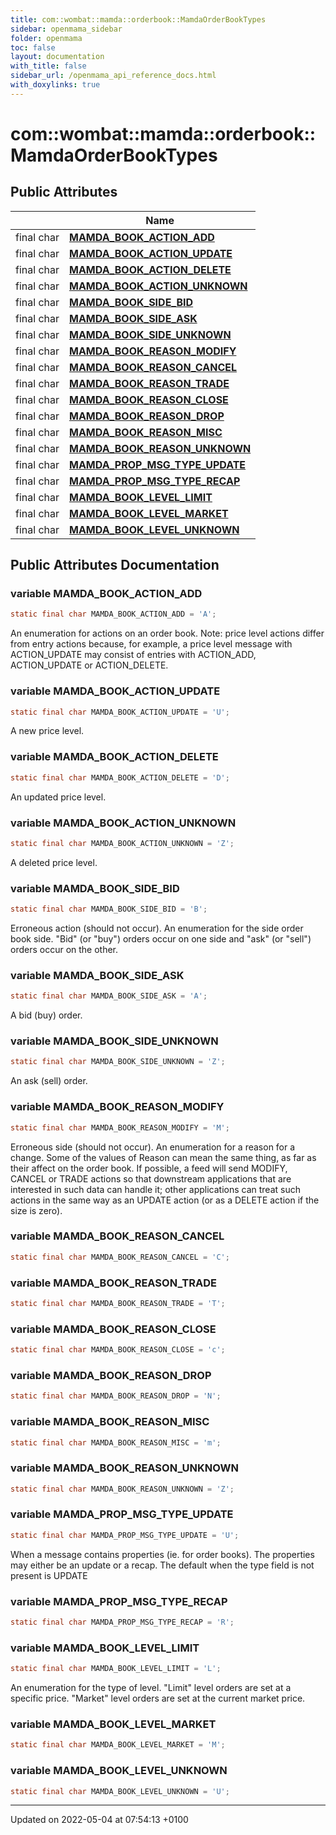 ```yaml
---
title: com::wombat::mamda::orderbook::MamdaOrderBookTypes
sidebar: openmama_sidebar
folder: openmama
toc: false
layout: documentation
with_title: false
sidebar_url: /openmama_api_reference_docs.html
with_doxylinks: true
---
```


# com::wombat::mamda::orderbook::MamdaOrderBookTypes





## Public Attributes

|                | Name           |
| -------------- | -------------- |
| final char | **[MAMDA_BOOK_ACTION_ADD](classcom_1_1wombat_1_1mamda_1_1orderbook_1_1MamdaOrderBookTypes.html#variable-mamda-book-action-add)**  |
| final char | **[MAMDA_BOOK_ACTION_UPDATE](classcom_1_1wombat_1_1mamda_1_1orderbook_1_1MamdaOrderBookTypes.html#variable-mamda-book-action-update)**  |
| final char | **[MAMDA_BOOK_ACTION_DELETE](classcom_1_1wombat_1_1mamda_1_1orderbook_1_1MamdaOrderBookTypes.html#variable-mamda-book-action-delete)**  |
| final char | **[MAMDA_BOOK_ACTION_UNKNOWN](classcom_1_1wombat_1_1mamda_1_1orderbook_1_1MamdaOrderBookTypes.html#variable-mamda-book-action-unknown)**  |
| final char | **[MAMDA_BOOK_SIDE_BID](classcom_1_1wombat_1_1mamda_1_1orderbook_1_1MamdaOrderBookTypes.html#variable-mamda-book-side-bid)**  |
| final char | **[MAMDA_BOOK_SIDE_ASK](classcom_1_1wombat_1_1mamda_1_1orderbook_1_1MamdaOrderBookTypes.html#variable-mamda-book-side-ask)**  |
| final char | **[MAMDA_BOOK_SIDE_UNKNOWN](classcom_1_1wombat_1_1mamda_1_1orderbook_1_1MamdaOrderBookTypes.html#variable-mamda-book-side-unknown)**  |
| final char | **[MAMDA_BOOK_REASON_MODIFY](classcom_1_1wombat_1_1mamda_1_1orderbook_1_1MamdaOrderBookTypes.html#variable-mamda-book-reason-modify)**  |
| final char | **[MAMDA_BOOK_REASON_CANCEL](classcom_1_1wombat_1_1mamda_1_1orderbook_1_1MamdaOrderBookTypes.html#variable-mamda-book-reason-cancel)**  |
| final char | **[MAMDA_BOOK_REASON_TRADE](classcom_1_1wombat_1_1mamda_1_1orderbook_1_1MamdaOrderBookTypes.html#variable-mamda-book-reason-trade)**  |
| final char | **[MAMDA_BOOK_REASON_CLOSE](classcom_1_1wombat_1_1mamda_1_1orderbook_1_1MamdaOrderBookTypes.html#variable-mamda-book-reason-close)**  |
| final char | **[MAMDA_BOOK_REASON_DROP](classcom_1_1wombat_1_1mamda_1_1orderbook_1_1MamdaOrderBookTypes.html#variable-mamda-book-reason-drop)**  |
| final char | **[MAMDA_BOOK_REASON_MISC](classcom_1_1wombat_1_1mamda_1_1orderbook_1_1MamdaOrderBookTypes.html#variable-mamda-book-reason-misc)**  |
| final char | **[MAMDA_BOOK_REASON_UNKNOWN](classcom_1_1wombat_1_1mamda_1_1orderbook_1_1MamdaOrderBookTypes.html#variable-mamda-book-reason-unknown)**  |
| final char | **[MAMDA_PROP_MSG_TYPE_UPDATE](classcom_1_1wombat_1_1mamda_1_1orderbook_1_1MamdaOrderBookTypes.html#variable-mamda-prop-msg-type-update)**  |
| final char | **[MAMDA_PROP_MSG_TYPE_RECAP](classcom_1_1wombat_1_1mamda_1_1orderbook_1_1MamdaOrderBookTypes.html#variable-mamda-prop-msg-type-recap)**  |
| final char | **[MAMDA_BOOK_LEVEL_LIMIT](classcom_1_1wombat_1_1mamda_1_1orderbook_1_1MamdaOrderBookTypes.html#variable-mamda-book-level-limit)**  |
| final char | **[MAMDA_BOOK_LEVEL_MARKET](classcom_1_1wombat_1_1mamda_1_1orderbook_1_1MamdaOrderBookTypes.html#variable-mamda-book-level-market)**  |
| final char | **[MAMDA_BOOK_LEVEL_UNKNOWN](classcom_1_1wombat_1_1mamda_1_1orderbook_1_1MamdaOrderBookTypes.html#variable-mamda-book-level-unknown)**  |

## Public Attributes Documentation

### variable MAMDA_BOOK_ACTION_ADD

```java
static final char MAMDA_BOOK_ACTION_ADD = 'A';
```


An enumeration for actions on an order book. Note: price level actions differ from entry actions because, for example, a price level message with ACTION_UPDATE may consist of entries with ACTION_ADD, ACTION_UPDATE or ACTION_DELETE. 


### variable MAMDA_BOOK_ACTION_UPDATE

```java
static final char MAMDA_BOOK_ACTION_UPDATE = 'U';
```


A new price level. 


### variable MAMDA_BOOK_ACTION_DELETE

```java
static final char MAMDA_BOOK_ACTION_DELETE = 'D';
```


An updated price level. 


### variable MAMDA_BOOK_ACTION_UNKNOWN

```java
static final char MAMDA_BOOK_ACTION_UNKNOWN = 'Z';
```


A deleted price level. 


### variable MAMDA_BOOK_SIDE_BID

```java
static final char MAMDA_BOOK_SIDE_BID = 'B';
```


Erroneous action (should not occur). An enumeration for the side order book side. "Bid" (or "buy") orders occur on one side and "ask" (or "sell") orders occur on the other. 


### variable MAMDA_BOOK_SIDE_ASK

```java
static final char MAMDA_BOOK_SIDE_ASK = 'A';
```


A bid (buy) order. 


### variable MAMDA_BOOK_SIDE_UNKNOWN

```java
static final char MAMDA_BOOK_SIDE_UNKNOWN = 'Z';
```


An ask (sell) order. 


### variable MAMDA_BOOK_REASON_MODIFY

```java
static final char MAMDA_BOOK_REASON_MODIFY = 'M';
```


Erroneous side (should not occur). An enumeration for a reason for a change. Some of the values of Reason can mean the same thing, as far as their affect on the order book. If possible, a feed will send MODIFY, CANCEL or TRADE actions so that downstream applications that are interested in such data can handle it; other applications can treat such actions in the same way as an UPDATE action (or as a DELETE action if the size is zero). 


### variable MAMDA_BOOK_REASON_CANCEL

```java
static final char MAMDA_BOOK_REASON_CANCEL = 'C';
```


### variable MAMDA_BOOK_REASON_TRADE

```java
static final char MAMDA_BOOK_REASON_TRADE = 'T';
```


### variable MAMDA_BOOK_REASON_CLOSE

```java
static final char MAMDA_BOOK_REASON_CLOSE = 'c';
```


### variable MAMDA_BOOK_REASON_DROP

```java
static final char MAMDA_BOOK_REASON_DROP = 'N';
```


### variable MAMDA_BOOK_REASON_MISC

```java
static final char MAMDA_BOOK_REASON_MISC = 'm';
```


### variable MAMDA_BOOK_REASON_UNKNOWN

```java
static final char MAMDA_BOOK_REASON_UNKNOWN = 'Z';
```


### variable MAMDA_PROP_MSG_TYPE_UPDATE

```java
static final char MAMDA_PROP_MSG_TYPE_UPDATE = 'U';
```


When a message contains properties (ie. for order books). The properties may either be an update or a recap. The default when the type field is not present is UPDATE 


### variable MAMDA_PROP_MSG_TYPE_RECAP

```java
static final char MAMDA_PROP_MSG_TYPE_RECAP = 'R';
```


### variable MAMDA_BOOK_LEVEL_LIMIT

```java
static final char MAMDA_BOOK_LEVEL_LIMIT = 'L';
```


An enumeration for the type of level. "Limit" level orders are set at a specific price. "Market" level orders are set at the current market price. 


### variable MAMDA_BOOK_LEVEL_MARKET

```java
static final char MAMDA_BOOK_LEVEL_MARKET = 'M';
```


### variable MAMDA_BOOK_LEVEL_UNKNOWN

```java
static final char MAMDA_BOOK_LEVEL_UNKNOWN = 'U';
```


-------------------------------

Updated on 2022-05-04 at 07:54:13 +0100